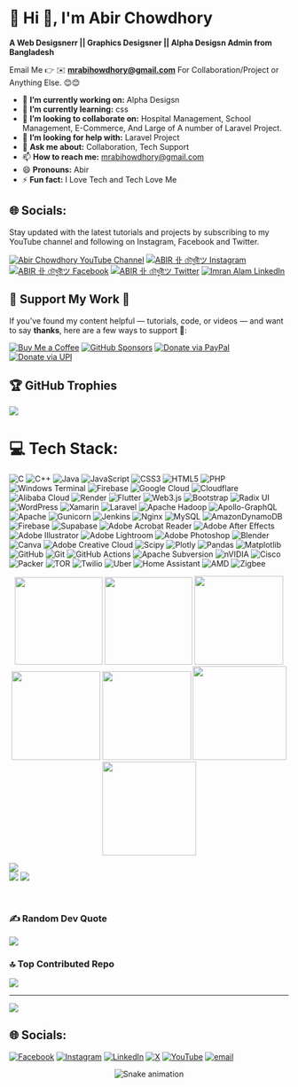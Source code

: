# 💫 Hi 👋, I'm Abir Chowdhory
**A  Web Desigsnerr || Graphics Desigsner || Alpha Desigsn Admin from Bangladesh**

Email Me 👉 ✉️ **mrabihowdhory@gmail.com** For Collaboration/Project or Anything Else. 😊😊

- 🔭 **I’m currently working on:** Alpha Desigsn
- 🌱 **I’m currently learning:** css
- 👯 **I’m looking to collaborate on:** Hospital Management, School Management, E-Commerce, And Large of A number of Laravel Project.
- 🤔 **I’m looking for help with:** Laravel Project
- 💬 **Ask me about:** Collaboration, Tech Support
- 📫 **How to reach me:** mrabihowdhory@gmail.com
- 😄 **Pronouns:** Abir
- ⚡ **Fun fact:** I Love Tech and Tech Love Me

## 🌐 Socials:

Stay updated with the latest tutorials and projects by subscribing to my YouTube channel and following on Instagram, Facebook and Twitter.

[![Abir Chowdhory YouTube Channel](https://img.shields.io/badge/YouTube-Abir%20Chowdhory-red?logo=youtube&logoColor=white)](https://www.youtube.com/cyber-abirchowdhory) [![ABIR 卝 চৌধুরীツ Instagram](https://img.shields.io/badge/Instagram-Abir%20Chowdhory-pink?logo=instagram&logoColor=white)](https://www.instagram.com/deshbd.admin) [![ABIR 卝 চৌধুরীツ Facebook](https://img.shields.io/badge/Facebook-Abir%20Chowdhory-blue?logo=facebook&logoColor=white)](https://www.facebook.com/admin.deshbd) [![ABIR 卝 চৌধুরীツ Twitter](https://img.shields.io/badge/Twitter-Abir%20Chowdhory-lightblue?logo=twitter&logoColor=white)](https://twitter.com/cyber-abirchowdhory) [![Imran Alam LinkedIn](https://img.shields.io/badge/LinkedIn-Abir%20Chowdhory-blue?logo=linkedin&logoColor=white)](https://www.linkedin.com/in/cyber-abirchowdhory)

## 💸 Support My Work 🤝	

If you’ve found my content helpful — tutorials, code, or videos — and want to say **thanks**, here are a few ways to support 💖:

[![Buy Me a Coffee](https://img.shields.io/badge/Buy%20Me%20a-Coffee-FFDD00?style=for-the-badge&logo=buy-me-a-coffee&logoColor=black)](https://www.buymeacoffee.com/cyber-abirchowdhory)
[![GitHub Sponsors](https://img.shields.io/badge/Sponsor%20on-GitHub-24292F?style=for-the-badge&logo=github&logoColor=white)](https://github.com/sponsors/cyber-abirchowdhory/)
[![Donate via PayPal](https://img.shields.io/badge/Donate-PayPal-003087?style=for-the-badge&logo=paypal&logoColor=white)](https://paypal.me/cyber-abirchowdhory)
[![Donate via UPI](https://img.shields.io/badge/Donate-UPI-4CAF50?style=for-the-badge&logo=googlepay&logoColor=white)]([https://github.com/cyber-abirchowdhory/Donations/blob/main/README.md)


## 🏆 GitHub Trophies
![](https://github-profile-trophy.vercel.app/?username=alamimran613&theme=radical&no-frame=false&no-bg=false&margin-w=4)

# 💻 Tech Stack:
![C](https://img.shields.io/badge/c-%2300599C.svg?style=for-the-badge&logo=c&logoColor=white) ![C++](https://img.shields.io/badge/c++-%2300599C.svg?style=for-the-badge&logo=c%2B%2B&logoColor=white) ![Java](https://img.shields.io/badge/java-%23ED8B00.svg?style=for-the-badge&logo=openjdk&logoColor=white) ![JavaScript](https://img.shields.io/badge/javascript-%23323330.svg?style=for-the-badge&logo=javascript&logoColor=%23F7DF1E) ![CSS3](https://img.shields.io/badge/css3-%231572B6.svg?style=for-the-badge&logo=css3&logoColor=white) ![HTML5](https://img.shields.io/badge/html5-%23E34F26.svg?style=for-the-badge&logo=html5&logoColor=white) ![PHP](https://img.shields.io/badge/php-%23777BB4.svg?style=for-the-badge&logo=php&logoColor=white) ![Windows Terminal](https://img.shields.io/badge/Windows%20Terminal-%234D4D4D.svg?style=for-the-badge&logo=windows-terminal&logoColor=white) ![Firebase](https://img.shields.io/badge/firebase-%23039BE5.svg?style=for-the-badge&logo=firebase) ![Google Cloud](https://img.shields.io/badge/GoogleCloud-%234285F4.svg?style=for-the-badge&logo=google-cloud&logoColor=white) ![Cloudflare](https://img.shields.io/badge/Cloudflare-F38020?style=for-the-badge&logo=Cloudflare&logoColor=white) ![Alibaba Cloud](https://img.shields.io/badge/AlibabaCloud-%23FF6701.svg?style=for-the-badge&logo=alibabacloud&logoColor=white) ![Render](https://img.shields.io/badge/Render-%46E3B7.svg?style=for-the-badge&logo=render&logoColor=white) ![Flutter](https://img.shields.io/badge/Flutter-%2302569B.svg?style=for-the-badge&logo=Flutter&logoColor=white) ![Web3.js](https://img.shields.io/badge/web3.js-F16822?style=for-the-badge&logo=web3.js&logoColor=white) ![Bootstrap](https://img.shields.io/badge/bootstrap-%238511FA.svg?style=for-the-badge&logo=bootstrap&logoColor=white) ![Radix UI](https://img.shields.io/badge/radix%20ui-161618.svg?style=for-the-badge&logo=radix-ui&logoColor=white) ![WordPress](https://img.shields.io/badge/WordPress-%23117AC9.svg?style=for-the-badge&logo=WordPress&logoColor=white) ![Xamarin](https://img.shields.io/badge/Xamarin-3199DC?style=for-the-badge&logo=xamarin&logoColor=white) ![Laravel](https://img.shields.io/badge/laravel-%23FF2D20.svg?style=for-the-badge&logo=laravel&logoColor=white) ![Apache Hadoop](https://img.shields.io/badge/Apache%20Hadoop-66CCFF?style=for-the-badge&logo=apachehadoop&logoColor=black) ![Apollo-GraphQL](https://img.shields.io/badge/-ApolloGraphQL-311C87?style=for-the-badge&logo=apollo-graphql) ![Apache](https://img.shields.io/badge/apache-%23D42029.svg?style=for-the-badge&logo=apache&logoColor=white) ![Gunicorn](https://img.shields.io/badge/gunicorn-%298729.svg?style=for-the-badge&logo=gunicorn&logoColor=white) ![Jenkins](https://img.shields.io/badge/jenkins-%232C5263.svg?style=for-the-badge&logo=jenkins&logoColor=white) ![Nginx](https://img.shields.io/badge/nginx-%23009639.svg?style=for-the-badge&logo=nginx&logoColor=white) ![MySQL](https://img.shields.io/badge/mysql-4479A1.svg?style=for-the-badge&logo=mysql&logoColor=white) ![AmazonDynamoDB](https://img.shields.io/badge/Amazon%20DynamoDB-4053D6?style=for-the-badge&logo=Amazon%20DynamoDB&logoColor=white) ![Firebase](https://img.shields.io/badge/firebase-a08021?style=for-the-badge&logo=firebase&logoColor=ffcd34) ![Supabase](https://img.shields.io/badge/Supabase-3ECF8E?style=for-the-badge&logo=supabase&logoColor=white) ![Adobe Acrobat Reader](https://img.shields.io/badge/Adobe%20Acrobat%20Reader-EC1C24.svg?style=for-the-badge&logo=Adobe%20Acrobat%20Reader&logoColor=white) ![Adobe After Effects](https://img.shields.io/badge/Adobe%20After%20Effects-9999FF.svg?style=for-the-badge&logo=Adobe%20After%20Effects&logoColor=white) ![Adobe Illustrator](https://img.shields.io/badge/adobe%20illustrator-%23FF9A00.svg?style=for-the-badge&logo=adobe%20illustrator&logoColor=white) ![Adobe Lightroom](https://img.shields.io/badge/Adobe%20Lightroom-31A8FF.svg?style=for-the-badge&logo=Adobe%20Lightroom&logoColor=white) ![Adobe Photoshop](https://img.shields.io/badge/adobe%20photoshop-%2331A8FF.svg?style=for-the-badge&logo=adobe%20photoshop&logoColor=white) ![Blender](https://img.shields.io/badge/blender-%23F5792A.svg?style=for-the-badge&logo=blender&logoColor=white) ![Canva](https://img.shields.io/badge/Canva-%2300C4CC.svg?style=for-the-badge&logo=Canva&logoColor=white) ![Adobe Creative Cloud](https://img.shields.io/badge/Adobe%20Creative%20Cloud-DA1F26.svg?style=for-the-badge&logo=Adobe%20Creative%20Cloud&logoColor=white) ![Scipy](https://img.shields.io/badge/SciPy-%230C55A5.svg?style=for-the-badge&logo=scipy&logoColor=%white) ![Plotly](https://img.shields.io/badge/Plotly-%233F4F75.svg?style=for-the-badge&logo=plotly&logoColor=white) ![Pandas](https://img.shields.io/badge/pandas-%23150458.svg?style=for-the-badge&logo=pandas&logoColor=white) ![Matplotlib](https://img.shields.io/badge/Matplotlib-%23ffffff.svg?style=for-the-badge&logo=Matplotlib&logoColor=black) ![GitHub](https://img.shields.io/badge/github-%23121011.svg?style=for-the-badge&logo=github&logoColor=white) ![Git](https://img.shields.io/badge/git-%23F05033.svg?style=for-the-badge&logo=git&logoColor=white) ![GitHub Actions](https://img.shields.io/badge/github%20actions-%232671E5.svg?style=for-the-badge&logo=githubactions&logoColor=white) ![Apache Subversion](https://img.shields.io/badge/subversion-%23809CC9.svg?style=for-the-badge&logo=subversion&logoColor=white) ![nVIDIA](https://img.shields.io/badge/nVIDIA-%2376B900.svg?style=for-the-badge&logo=nVIDIA&logoColor=white) ![Cisco](https://img.shields.io/badge/cisco-%23049fd9.svg?style=for-the-badge&logo=cisco&logoColor=black) ![Packer](https://img.shields.io/badge/packer-%23E7EEF0.svg?style=for-the-badge&logo=packer&logoColor=%2302A8EF) ![TOR](https://img.shields.io/badge/tor-%237E4798.svg?style=for-the-badge&logo=tor-project&logoColor=white) ![Twilio](https://img.shields.io/badge/Twilio-F22F46?style=for-the-badge&logo=Twilio&logoColor=white) ![Uber](https://img.shields.io/badge/Uber-%23000000.svg?style=for-the-badge&logo=Uber&logoColor=white) ![Home Assistant](https://img.shields.io/badge/home%20assistant-%2341BDF5.svg?style=for-the-badge&logo=home-assistant&logoColor=white) ![AMD](https://img.shields.io/badge/AMD-%23000000.svg?style=for-the-badge&logo=amd&logoColor=white) ![Zigbee](https://img.shields.io/badge/zigbee-%23EB0443.svg?style=for-the-badge&logo=zigbee&logoColor=white)



<div align="center">

<img height="158em" src="https://github-profile-summary-cards.vercel.app/api/cards/profile-details?username=cyber-abirchowdhory&theme=radical">
<img height="158em" src="https://github-profile-summary-cards.vercel.app/api/cards/stats?username=alamimran613&theme=radical">
<img height="160em" src="https://github-profile-summary-cards.vercel.app/api/cards/repos-per-language?username=cyber-abirchowdhory&theme=radical">
<img height="160em" src="https://github-profile-summary-cards.vercel.app/api/cards/most-commit-language?username=cyber-abirchowdhory&theme=radical">
<img height="160em" src="https://github-profile-summary-cards.vercel.app/api/cards/productive-time?username=cyber-abirchowdhory&theme=radical&utcOffset=8">
<img height="169em" src="https://github-readme-stats.vercel.app/api?username=cyber-abirchowdhory&theme=radical&hide_border=false&include_all_commits=false&count_private=false">
<img height="169em" src="https://github-readme-streak-stats.herokuapp.com/?user=cyber-abirchowdhory&theme=radical">

</div>

![](https://github-readme-stats.vercel.app/api/top-langs/?username=cyber-abirchowdhory&theme=dark&hide_border=false&include_all_commits=true&count_private=true&layout=compact)<br>
![](https://github-readme-stats.vercel.app/api?username=cyber-abirchowdhory&theme=dark&hide_border=false&include_all_commits=true&count_private=true)
![](https://github-readme-streak-stats.herokuapp.com/?user=cyber-abirchowdhory&theme=dark&hide_border=false)



</div><br>




### ✍️ Random Dev Quote
![](https://quotes-github-readme.vercel.app/api?type=horizontal&theme=radical)

### 🔝 Top Contributed Repo
![](https://github-contributor-stats.vercel.app/api?username=cyber-abirchowdhory&limit=5&theme=dark&combine_all_yearly_contributions=true)

---
[![](https://visitcount.itsvg.in/api?id=cyber-abirchowdhory&icon=0&color=0)](https://visitcount.itsvg.in)

## 🌐 Socials:
 [![Facebook](https://img.shields.io/badge/Facebook-%231877F2.svg?logo=Facebook&logoColor=white)]() [![Instagram](https://img.shields.io/badge/Instagram-%23E4405F.svg?logo=Instagram&logoColor=white)](https://instagram.com/deshbd.admin) [![LinkedIn](https://img.shields.io/badge/LinkedIn-%230077B5.svg?logo=linkedin&logoColor=white)](https://linkedin.com/in/cyber-abirchowdhory) [![X](https://img.shields.io/badge/X-black.svg?logo=X&logoColor=white)](https://x.com/mrabirchowdhory) [![YouTube](https://img.shields.io/badge/YouTube-%23FF0000.svg?logo=YouTube&logoColor=white)](https://youtube.com/@sheikhmojnu4936) [![email](https://img.shields.io/badge/Email-D14836?logo=gmail&logoColor=white)](mailto:mrabihowdhory@gmail.com) 


<!-- Snake Game Repo View -->

<div align="center">
  <img src="https://profile-readme-generator.com/assets/snake.svg" alt="Snake animation" />
</div>


<!-- Proudly created with GPRM ( https://gprm.itsvg.in ) -->
